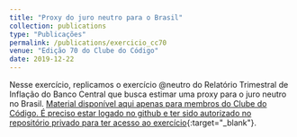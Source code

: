 ```yaml
---
title: "Proxy do juro neutro para o Brasil"
collection: publications
type: "Publicações"
permalink: /publications/exercicio_cc70
venue: "Edição 70 do Clube do Código"
date: 2019-12-22
---
```


Nesse exercício, replicamos o exercício @neutro do Relatório Trimestral de Inflação do Banco Central que busca estimar uma proxy para o juro neutro no Brasil. [Material disponível aqui apenas para membros do Clube do Código. É preciso estar logado no github e ter sido autorizado no repositório privado para ter acesso ao exercício](https://github.com/analisemacro/clubedocodigo/tree/master/exercicios/clube70){:target="_blank"}.